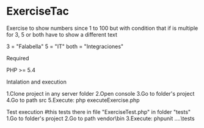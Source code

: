 # ExerciseTac
Exercise to show numbers since 1 to 100 but with condition that if is multiple for 3, 5 or both have to show a different text

3 = "Falabella"
5 = "IT"
both = "Integraciones"



Required

PHP >= 5.4



Intalation and execution

1.Clone project in any server folder
2.Open console
3.Go to folder's project
4.Go to path src
5.Execute: php executeExercise.php



Test execution
#this tests there in file "ExerciseTest.php" in folder "tests"
1.Go to folder's project
2.Go to path vendor\bin
3.Execute: phpunit ..\..\tests
